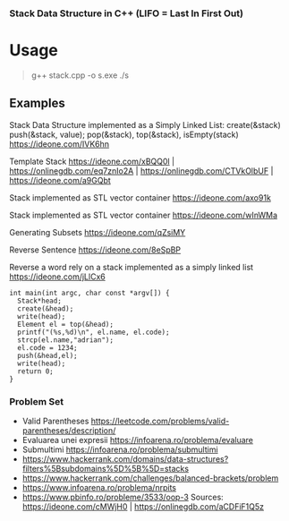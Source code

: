 ### Stack Data Structure in C++ (LIFO = Last In First Out)

# Usage
  >g++ stack.cpp -o s.exe
  >./s
>
##  Examples

Stack Data Structure implemented as a Simply Linked List: create(&stack) push(&stack, value); pop(&stack), top(&stack), isEmpty(stack) https://ideone.com/IVK6hn 

Template Stack https://ideone.com/xBQQ0l | https://onlinegdb.com/eq7znIo2A | https://onlinegdb.com/CTVkOlbUF | https://ideone.com/a9GQbt

Stack implemented as STL vector<string> container https://ideone.com/axo91k

Stack implemented as STL vector<int> container  https://ideone.com/wInWMa

Generating Subsets https://ideone.com/qZsiMY

Reverse Sentence https://ideone.com/8eSpBP

Reverse a word rely on a stack implemented as a simply linked list https://ideone.com/jLlCx6
```
int main(int argc, char const *argv[]) {
  Stack*head;
  create(&head);
  write(head);
  Element el = top(&head);
  printf("(%s,%d)\n", el.name, el.code);
  strcp(el.name,"adrian");
  el.code = 1234;
  push(&head,el);
  write(head);
  return 0;
}
```

### Problem Set
- Valid Parentheses https://leetcode.com/problems/valid-parentheses/description/
- Evaluarea unei expresii https://infoarena.ro/problema/evaluare
- Submultimi https://infoarena.ro/problema/submultimi
- https://www.hackerrank.com/domains/data-structures?filters%5Bsubdomains%5D%5B%5D=stacks
- https://www.hackerrank.com/challenges/balanced-brackets/problem
- https://www.infoarena.ro/problema/nrpits
- https://www.pbinfo.ro/probleme/3533/oop-3 Sources: https://ideone.com/cMWjH0 | https://onlinegdb.com/aCDFiF1Q5z
